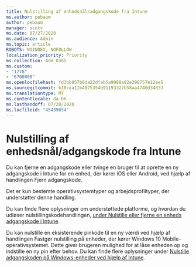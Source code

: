 ```yaml
---
title: Nulstilling af enhedsnål/adgangskode fra Intune
ms.author: pebaum
author: pebaum
manager: scotv
ms.date: 07/27/2020
ms.audience: Admin
ms.topic: article
ROBOTS: NOINDEX, NOFOLLOW
localization_priority: Priority
ms.collection: Adm_O365
ms.custom:
- "1278"
- "6700008"
ms.openlocfilehash: fd3bb957b0da22dfab5a9988a82e398757e12ee5
ms.sourcegitcommit: b10cea11b4975354b91193327b58aa4740d34833
ms.translationtype: MT
ms.contentlocale: da-DK
ms.lasthandoff: 07/28/2020
ms.locfileid: "45439034"
---
```

# <a name="device-pinpassword-reset-from-intune"></a>Nulstilling af enhedsnål/adgangskode fra Intune

Du kan fjerne en adgangskode eller tvinge en bruger til at oprette en ny adgangskode i Intune for en enhed, der kører iOS eller Android, ved hjælp af handlingen Fjern adgangskode.

Det er kun bestemte operativsystemtyper og arbejdsprofiltyper, der understøtter denne handling.

Du kan finde flere oplysninger om understøttede platforme, og hvordan du udløser nulstillingskodehandlingen, [under Nulstille eller fjerne en enheds adgangskode i Intune](https://docs.microsoft.com/intune/device-passcode-reset).

Du kan nulstille en eksisterende pinkode til en ny værdi ved hjælp af handlingen Fastgør nulstilling på enheder, der kører Windows 10 Mobile-operativsystemet. Dette giver brugeren mulighed for at låse enheden op og indstille en ny pin efter behov. Du kan finde flere oplysninger under [Nulstille adgangskoden på Windows-enheder ved hjælp af Intune](https://docs.microsoft.com/intune/device-windows-pin-reset).